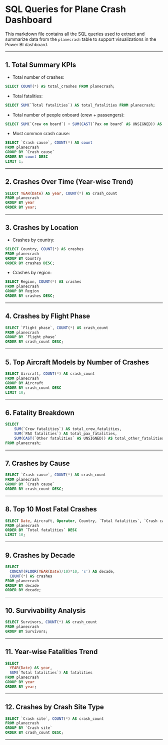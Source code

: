 
# SQL Queries for Plane Crash Dashboard

This markdown file contains all the SQL queries used to extract and summarize data from the `planecrash` table to support visualizations in the Power BI dashboard.

---

## 1. Total Summary KPIs

- Total number of crashes:
```sql
SELECT COUNT(*) AS total_crashes FROM planecrash;
```

- Total fatalities:
```sql
SELECT SUM(`Total fatalities`) AS total_fatalities FROM planecrash;
```

- Total number of people onboard (crew + passengers):
```sql
SELECT SUM(`Crew on board`) + SUM(CAST(`Pax on board` AS UNSIGNED)) AS total_onboard FROM planecrash;
```

- Most common crash cause:
```sql
SELECT `Crash cause`, COUNT(*) AS count
FROM planecrash
GROUP BY `Crash cause`
ORDER BY count DESC
LIMIT 1;
```

---

## 2. Crashes Over Time (Year-wise Trend)

```sql
SELECT YEAR(Date) AS year, COUNT(*) AS crash_count
FROM planecrash
GROUP BY year
ORDER BY year;
```

---

## 3. Crashes by Location

- Crashes by country:
```sql
SELECT Country, COUNT(*) AS crashes
FROM planecrash
GROUP BY Country
ORDER BY crashes DESC;
```

- Crashes by region:
```sql
SELECT Region, COUNT(*) AS crashes
FROM planecrash
GROUP BY Region
ORDER BY crashes DESC;
```

---

## 4. Crashes by Flight Phase

```sql
SELECT `Flight phase`, COUNT(*) AS crash_count
FROM planecrash
GROUP BY `Flight phase`
ORDER BY crash_count DESC;
```

---

## 5. Top Aircraft Models by Number of Crashes

```sql
SELECT Aircraft, COUNT(*) AS crash_count
FROM planecrash
GROUP BY Aircraft
ORDER BY crash_count DESC
LIMIT 10;
```

---

## 6. Fatality Breakdown

```sql
SELECT 
    SUM(`Crew fatalities`) AS total_crew_fatalities,
    SUM(`PAX fatalities`) AS total_pax_fatalities,
    SUM(CAST(`Other fatalities` AS UNSIGNED)) AS total_other_fatalities
FROM planecrash;
```

---

## 7. Crashes by Cause

```sql
SELECT `Crash cause`, COUNT(*) AS crash_count
FROM planecrash
GROUP BY `Crash cause`
ORDER BY crash_count DESC;
```

---

## 8. Top 10 Most Fatal Crashes

```sql
SELECT Date, Aircraft, Operator, Country, `Total fatalities`, `Crash cause`
FROM planecrash
ORDER BY `Total fatalities` DESC
LIMIT 10;
```

---

## 9. Crashes by Decade

```sql
SELECT 
  CONCAT(FLOOR(YEAR(Date)/10)*10, 's') AS decade, 
  COUNT(*) AS crashes
FROM planecrash
GROUP BY decade
ORDER BY decade;
```

---

## 10. Survivability Analysis

```sql
SELECT Survivors, COUNT(*) AS crash_count
FROM planecrash
GROUP BY Survivors;
```

---

## 11. Year-wise Fatalities Trend

```sql
SELECT 
  YEAR(Date) AS year, 
  SUM(`Total fatalities`) AS fatalities
FROM planecrash
GROUP BY year
ORDER BY year;
```

---

## 12. Crashes by Crash Site Type

```sql
SELECT `Crash site`, COUNT(*) AS crash_count
FROM planecrash
GROUP BY `Crash site`
ORDER BY crash_count DESC;
```

---
